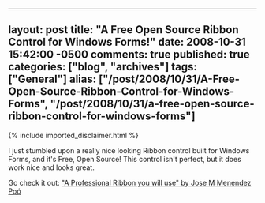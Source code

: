   ---
  layout: post
  title: "A Free Open Source Ribbon Control for Windows Forms!"
  date: 2008-10-31 15:42:00 -0500
  comments: true
  published: true
  categories: ["blog", "archives"]
  tags: ["General"]
  alias: ["/post/2008/10/31/A-Free-Open-Source-Ribbon-Control-for-Windows-Forms", "/post/2008/10/31/a-free-open-source-ribbon-control-for-windows-forms"]
  ---
<!-- more -->
{% include imported_disclaimer.html %}
<p>
I just stumbled upon a really nice looking Ribbon control built for Windows Forms, and it&#39;s Free, Open Source! This control isn&#39;t perfect, but it does work nice and looks great.
</p>
<p>
Go check it out: <a href="http://www.codeproject.com/KB/toolbars/WinFormsRibbon.aspx">&quot;A Professional Ribbon you will use&quot; by Jose M Menendez Po&oacute;</a> 
</p>
<p>
<img src="/image.axd?picture=FreeOpenSourceProfessionalRibbonForWinForms.gif" alt="" />
</p>
